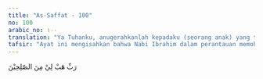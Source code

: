 ```yaml
---
title: "As-Saffat - 100"
no: 100
arabic_no: ١٠٠
translation: "Ya Tuhanku, anugerahkanlah kepadaku (seorang anak) yang termasuk orang yang saleh.”"
tafsir: "Ayat ini mengisahkan bahwa Nabi Ibrahim dalam perantauan memohon kepada Tuhan agar dianugerahi seorang anak yang saleh dan taat serta dapat menolongnya dalam menyampaikan dakwah dan mendampinginya dalam perjalanan dan menjadi kawan dalam kesepian.\n\nKehadiran anak itu sebagai pengganti dari keluarga dan kaumnya yang ditinggalkannya. Permohonan Nabi Ibrahim ini diperkenankan oleh Allah. Kepadanya disampaikan berita gembira bahwa Allah akan menganugerahkan kepadanya seorang anak laki-laki yang punya sifat sangat sabar.\n\nSifat sabar itu muncul pada waktu balig. Karena pada masa kanak-kanak sedikit sekali didapati sifat-sifat seperti sabar, tabah, dan lapang dada. Anak remaja itu ialah Ismail, anak laki-laki pertama dari Ibrahim, ibunya bernama Hajar istri kedua dari Ibrahim. Putra kedua ialah Ishak, lahir kemudian sesudah Ismail dari istri pertama Ibrahim yaitu Sarah."
---
```


رَبِّ هَبْ لِيْ مِنَ الصّٰلِحِيْنَ
